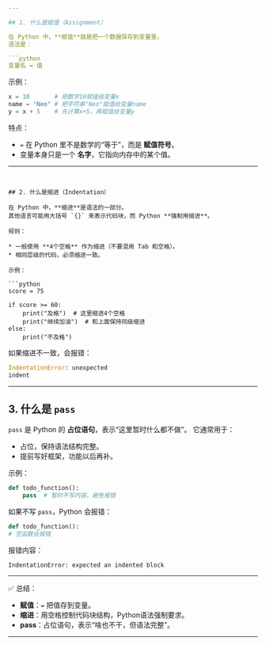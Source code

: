 ```yaml
---

## 1. 什么是赋值（Assignment）

在 Python 中，**赋值**就是把一个数据保存到变量里。
语法是：

```python
变量名 = 值
```

示例：

```python
x = 10       # 把数字10赋值给变量x
name = "Neo" # 把字符串"Neo"赋值给变量name
y = x + 5    # 先计算x+5，再赋值给变量y
```

特点：

* `=` 在 Python 里不是数学的“等于”，而是 **赋值符号**。
* 变量本身只是一个 **名字**，它指向内存中的某个值。

---
```


## 2. 什么是缩进（Indentation）

在 Python 中，**缩进**是语法的一部分。
其他语言可能用大括号 `{}` 来表示代码块，而 Python **强制用缩进**。

规则：

* 一般使用 **4个空格** 作为缩进（不要混用 Tab 和空格）。
* 相同层级的代码，必须缩进一致。

示例：

```python
score = 75

if score >= 60:
    print("及格")  # 这里缩进4个空格
    print("继续加油")  # 和上面保持同级缩进
else:
    print("不及格")
```

如果缩进不一致，会报错：

```python
IndentationError: unexpected
indent
```

---

## 3. 什么是 `pass`

`pass` 是 Python 的 **占位语句**，表示“这里暂时什么都不做”。
它通常用于：

* 占位，保持语法结构完整。
* 提前写好框架，功能以后再补。

示例：

```python
def todo_function():
    pass  # 暂时不写内容，避免报错
```

如果不写 `pass`，Python 会报错：

```python
def todo_function():
# 空函数会报错
```

报错内容：

```
IndentationError: expected an indented block
```

---

✅ 总结：

* **赋值**：`=` 把值存到变量。
* **缩进**：用空格控制代码块结构，Python语法强制要求。
* **pass**：占位语句，表示“啥也不干，但语法完整”。

---
 